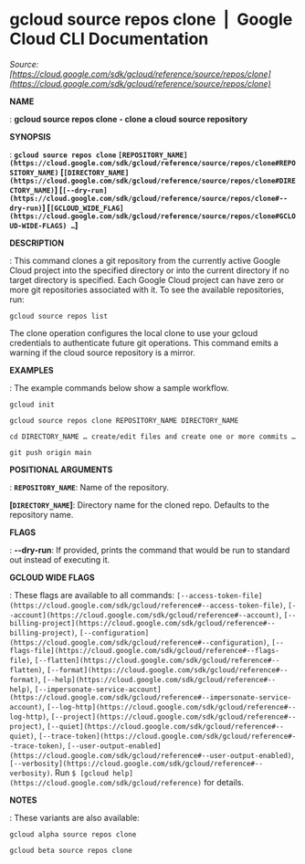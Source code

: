 # gcloud source repos clone  |  Google Cloud CLI Documentation

*Source: [https://cloud.google.com/sdk/gcloud/reference/source/repos/clone](https://cloud.google.com/sdk/gcloud/reference/source/repos/clone)*

**NAME**

: **gcloud source repos clone - clone a cloud source repository**

**SYNOPSIS**

: **`gcloud source repos clone` `[REPOSITORY_NAME](https://cloud.google.com/sdk/gcloud/reference/source/repos/clone#REPOSITORY_NAME)` [`[DIRECTORY_NAME](https://cloud.google.com/sdk/gcloud/reference/source/repos/clone#DIRECTORY_NAME)`] [`[--dry-run](https://cloud.google.com/sdk/gcloud/reference/source/repos/clone#--dry-run)`] [`[GCLOUD_WIDE_FLAG](https://cloud.google.com/sdk/gcloud/reference/source/repos/clone#GCLOUD-WIDE-FLAGS) …`]**

**DESCRIPTION**

: This command clones a git repository from the currently active Google Cloud
project into the specified directory or into the current directory if no target
directory is specified.
Each Google Cloud project can have zero or more git repositories associated with
it. To see the available repositories, run:

```
gcloud source repos list
```

The clone operation configures the local clone to use your gcloud credentials to
authenticate future git operations. This command emits a warning if the cloud
source repository is a mirror.

**EXAMPLES**

: The example commands below show a sample workflow.

```
gcloud init
```

```
gcloud source repos clone REPOSITORY_NAME DIRECTORY_NAME
```

```
cd DIRECTORY_NAME … create/edit files and create one or more commits …
```

```
git push origin main
```

**POSITIONAL ARGUMENTS**

: **`REPOSITORY_NAME`**:
Name of the repository.

**[`DIRECTORY_NAME`]**:
Directory name for the cloned repo. Defaults to the repository name.

**FLAGS**

: **--dry-run**:
If provided, prints the command that would be run to standard out instead of
executing it.

**GCLOUD WIDE FLAGS**

: These flags are available to all commands: `[--access-token-file](https://cloud.google.com/sdk/gcloud/reference#--access-token-file)`,
`[--account](https://cloud.google.com/sdk/gcloud/reference#--account)`, `[--billing-project](https://cloud.google.com/sdk/gcloud/reference#--billing-project)`,
`[--configuration](https://cloud.google.com/sdk/gcloud/reference#--configuration)`,
`[--flags-file](https://cloud.google.com/sdk/gcloud/reference#--flags-file)`,
`[--flatten](https://cloud.google.com/sdk/gcloud/reference#--flatten)`, `[--format](https://cloud.google.com/sdk/gcloud/reference#--format)`, `[--help](https://cloud.google.com/sdk/gcloud/reference#--help)`, `[--impersonate-service-account](https://cloud.google.com/sdk/gcloud/reference#--impersonate-service-account)`,
`[--log-http](https://cloud.google.com/sdk/gcloud/reference#--log-http)`,
`[--project](https://cloud.google.com/sdk/gcloud/reference#--project)`, `[--quiet](https://cloud.google.com/sdk/gcloud/reference#--quiet)`, `[--trace-token](https://cloud.google.com/sdk/gcloud/reference#--trace-token)`, `[--user-output-enabled](https://cloud.google.com/sdk/gcloud/reference#--user-output-enabled)`,
`[--verbosity](https://cloud.google.com/sdk/gcloud/reference#--verbosity)`.
Run `$ [gcloud help](https://cloud.google.com/sdk/gcloud/reference)` for details.

**NOTES**

: These variants are also available:

```
gcloud alpha source repos clone
```

```
gcloud beta source repos clone
```